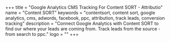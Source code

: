 +++
title = "Google Analytics CMS Tracking For Content SORT - Attributio"
name = "Content SORT"
keywords = "contentsort, content sort, google analytics, cms, adwords, facebook, ppc, attribution, track leads, conversion tracking"
description = "Connect Google Analytics with Content SORT to find our where your leads are coming from. Track leads from the source - from search to ppc."
logo = ""
+++
